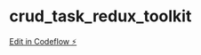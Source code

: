 # crud_task_redux_toolkit

[Edit in Codeflow ⚡️](https://stackblitz.com/~/github.com/byron-fran/crud_task_redux_toolkit)